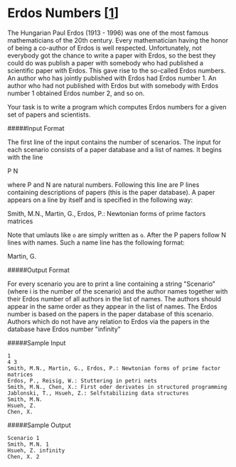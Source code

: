 Erdos Numbers
[[1](http://uva.onlinejudge.org/index.php?option=com_onlinejudge&Itemid=8&page=show_problem&problem=985)]
==================

The Hungarian Paul Erdos (1913 - 1996) was one of the most famous
mathematicians of the 20th century. Every mathematician having the honor
of being a co-author of Erdos is well respected. Unfortunately, not
everybody got the chance to write a paper with Erdos, so the
best they could do was publish a paper with somebody who had published a
scientific paper with Erdos. This gave rise to the so-called Erdos numbers.
An author who has jointly published with Erdos had Erdos number 1.
An author who had not published with Erdos but with somebody with Erdos
number 1 obtained Erdos number 2, and so on.

Your task is to write a program which computes Erdos numbers for a
given set of papers and scientists.

#####Input Format

The first line of the input contains the number of scenarios.
The input for each scenario consists of a paper database and a list of names. It
begins with the line

P N

where P and N are natural numbers. Following this line are P lines containing
descriptions of papers (this is the paper database). A paper appears on a line
by itself and is specified in the following way:

Smith, M.N., Martin, G., Erdos, P.: Newtonian forms of prime factors matrices

Note that umlauts like `o` are simply written as `o`. After the P papers follow
N lines with names. Such a name line has the following format:

Martin, G.

#####Output Format

For every scenario you are to print a line containing a string "Scenario"
(where i is the number of the scenario) and the author names together with
their Erdos number of all authors in the list of names. The authors should
appear in the same order as they appear in the list of names. The Erdos
number is based on the papers in the paper database of this scenario.
Authors which do not have any relation to Erdos via the papers in the
database have Erdos number "infinity"

#####Sample Input

```
1
4 3
Smith, M.N., Martin, G., Erdos, P.: Newtonian forms of prime factor matrices 
Erdos, P., Reisig, W.: Stuttering in petri nets
Smith, M.N., Chen, X.: First oder derivates in structured programming
Jablonski, T., Hsueh, Z.: Selfstabilizing data structures
Smith, M.N.
Hsueh, Z.
Chen, X.
```

#####Sample Output

```
Scenario 1
Smith, M.N. 1
Hsueh, Z. infinity
Chen, X. 2
```

